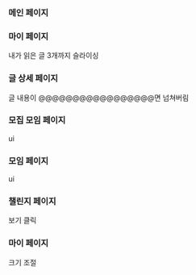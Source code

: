 ### 메인 페이지 




### 마이 페이지 
내가 읽은 글 3개까지 슬라이싱 

### 글 상세 페이지
글 내용이 @@@@@@@@@@@@@@@@@면 넘쳐버림

### 모집 모임 페이지
ui

### 모임 페이지
ui

### 챌린지 페이지 
보기 클릭

### 마이 페이지 
크기 조절 